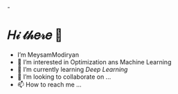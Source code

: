 -<h1>𝐻𝒾 𝓉𝒽𝑒𝓇𝑒 👋</h1>
- I’m MeysamModiryan
- 👀 I’m interested in Optimization ans Machine Learning
- 🌱 I’m currently learning *Deep Learning*
- 💞️ I’m looking to collaborate on ...
- 📫 How to reach me ...

